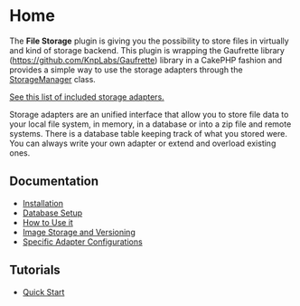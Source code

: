 Home
====

The **File Storage** plugin is giving you the possibility to store files in virtually and kind of storage backend. This plugin is wrapping the Gaufrette library (https://github.com/KnpLabs/Gaufrette) library in a CakePHP fashion and provides a simple way to use the storage adapters through the [StorageManager](../Lib/StorageManager.php) class.

[See this list of included storage adapters.](Docs/Documentation/List-of-included-Adapters.md)

Storage adapters are an unified interface that allow you to store file data to your local file system, in memory, in a database or into a zip file and remote systems. There is a database table keeping track of what you stored were. You can always write your own adapter or extend and overload existing ones.

Documentation
-------------

* [Installation](Documentation/Installation.md)
* [Database Setup](Documentation/Database-Setup.md)
* [How to Use it](Documentation/How-To-Use.md)
* [Image Storage and Versioning](Documentation/Image-Storage-And-Versioning.md)
* [Specific Adapter Configurations](Documentation/Specific-Adapter-Configurations.md)

Tutorials
---------

* [Quick Start](Tutorials/Quick-Start.md)

